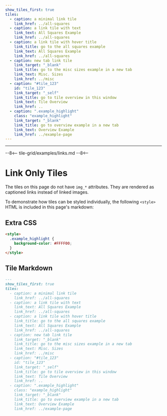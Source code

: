 ```yaml
---
show_tiles_first: true
tiles:
  - caption: a minimal link tile
    link_href: ../all-squares
  - caption: a link tile with text
    link_text: All Squares Example
    link_href: ../all-squares
  - caption: a link tile with hover title
    link_title: go to the all squares example
    link_text: All Squares Example
    link_href: ../all-squares
  - caption: new tab link tile
    link_target: "_blank"
    link_title: go to the misc sizes example in a new tab
    link_text: Misc. Sizes
    link_href: ../misc
  - caption: "#tile_123"
    id: "tile_123"
    link_target: "_self"
    link_title: go to tile overview in this window
    link_text: Tile Overview
    link_href: ..
  - caption: ".example_highlight"
    class: "example_highlight"
    link_target: "_blank"
    link_title: go to overview example in a new tab
    link_text: Overview Example
    link_href: ../example-page
---
```

<hr>
--8<--
tile-grid/examples/links.md
--8<--

<style>
  .example_highlight {
    background-color: #FFFF00;
  } 
</style>

# Link Only Tiles 
The tiles on this page do not have `img_*` attributes.  They are rendered as captioned links instead of linked images.

To demonstrate how tiles can be styled individually, the following `<style>` HTML is included in this page's markdown:

## Extra CSS
```html
<style>
  .example_highlight {
    background-color: #FFFF00;
  } 
</style>
```

## Tile Markdown

```markdown
---
show_tiles_first: true
tiles:
  - caption: a minimal link tile
    link_href: ../all-squares
  - caption: a link tile with text
    link_text: All Squares Example
    link_href: ../all-squares
  - caption: a link tile with hover title
    link_title: go to the all squares example
    link_text: All Squares Example
    link_href: ../all-squares
  - caption: new tab link tile
    link_target: "_blank"
    link_title: go to the misc sizes example in a new tab
    link_text: Misc. Sizes
    link_href: ../misc
  - caption: "#tile_123"
    id: "tile_123"
    link_target: "_self"
    link_title: go to tile overview in this window
    link_text: Tile Overview
    link_href: ..
  - caption: ".example_highlight"
    class: "example_highlight"
    link_target: "_blank"
    link_title: go to overview example in a new tab
    link_text: Overview Example
    link_href: ../example-page
```

